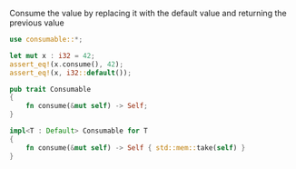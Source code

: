 Consume the value by replacing it with the default value and returning the previous value

```rust
use consumable::*;

let mut x : i32 = 42;
assert_eq!(x.consume(), 42);
assert_eq!(x, i32::default());
```

```rust
pub trait Consumable
{
    fn consume(&mut self) -> Self;
}

impl<T : Default> Consumable for T 
{
    fn consume(&mut self) -> Self { std::mem::take(self) }
}
```